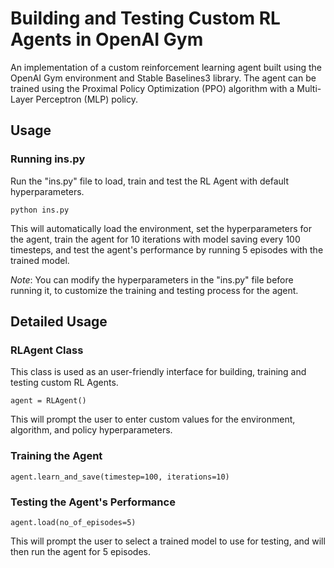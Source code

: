 # Building and Testing Custom RL Agents in OpenAI Gym

An implementation of a custom reinforcement learning agent built using the OpenAI Gym environment and Stable Baselines3 library. The agent can be trained using the Proximal Policy Optimization (PPO) algorithm with a Multi-Layer Perceptron (MLP) policy.



## Usage

### Running ins.py
Run the "ins.py" file to load, train and test the RL Agent with default hyperparameters.

```
python ins.py
```

This will automatically load the environment, set the hyperparameters for the agent, train the agent for 10 iterations with model saving every 100 timesteps, and test the agent's performance by running 5 episodes with the trained model.

_Note_: You can modify the hyperparameters in the "ins.py" file before running it, to customize the training and testing process for the agent.

## Detailed Usage

### RLAgent Class
This class is used as an user-friendly interface for building, training and testing custom RL Agents.

```
agent = RLAgent()
```
This will prompt the user to enter custom values for the environment, algorithm, and policy hyperparameters. 

### Training the Agent
```
agent.learn_and_save(timestep=100, iterations=10)
```

### Testing the Agent's Performance
```
agent.load(no_of_episodes=5)
```

This will prompt the user to select a trained model to use for testing, and will then run the agent for 5 episodes.